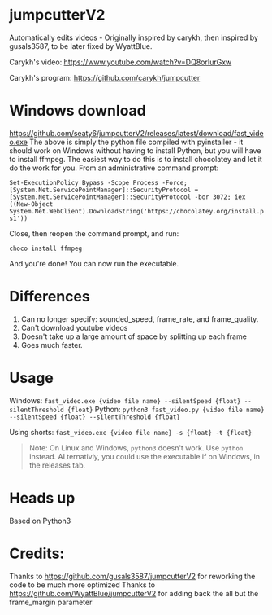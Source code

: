 # jumpcutterV2
Automatically edits videos - Originally inspired by carykh, then inspired by gusals3587, to be later fixed by WyattBlue.

Carykh's video: https://www.youtube.com/watch?v=DQ8orIurGxw

Carykh's program: https://github.com/carykh/jumpcutter

# Windows download
https://github.com/seaty6/jumpcutterV2/releases/latest/download/fast_video.exe
The above is simply the python file compiled with pyinstaller - it should work on Windows without having to install Python, but you will have to install ffmpeg. The easiest way to do this is to install chocolatey and let it do the work for you.
From an administrative command prompt:

`Set-ExecutionPolicy Bypass -Scope Process -Force; [System.Net.ServicePointManager]::SecurityProtocol = [System.Net.ServicePointManager]::SecurityProtocol -bor 3072; iex ((New-Object System.Net.WebClient).DownloadString('https://chocolatey.org/install.ps1'))`

Close, then reopen the command prompt, and run:

`choco install ffmpeg`

And you're done! You can now run the executable.

# Differences
1. Can no longer specify: sounded_speed, frame_rate, and frame_quality.
2. Can't download youtube videos
3. Doesn't take up a large amount of space by splitting up each frame
4. Goes much faster.

# Usage
Windows:
`fast_video.exe {video file name} --silentSpeed {float} --silentThreshold {float}`
Python:
`python3 fast_video.py {video file name} --silentSpeed {float} --silentThreshold {float}`

Using shorts:
`fast_video.exe {video file name} -s {float} -t {float}`

> Note: On Linux and Windows, `python3` doesn't work. Use `python` instead. ALternativly, you could use the executable if on Windows, in the releases tab.
# Heads up
Based on Python3

# Credits:
Thanks to https://github.com/gusals3587/jumpcutterV2 for reworking the code to be much more optimized
Thanks to https://github.com/WyattBlue/jumpcutterV2 for adding back the all but the frame_margin parameter
